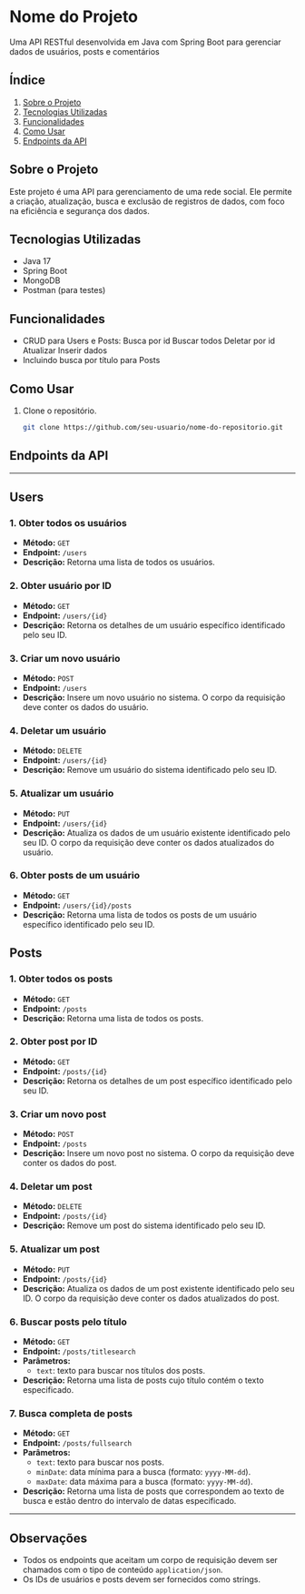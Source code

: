 # Nome do Projeto

Uma API RESTful desenvolvida em Java com Spring Boot para gerenciar dados de usuários, posts e comentários

## Índice

1. [Sobre o Projeto](#sobre-o-projeto)
2. [Tecnologias Utilizadas](#tecnologias-utilizadas)
3. [Funcionalidades](#funcionalidades)
4. [Como Usar](#como-usar)
6. [Endpoints da API](#endpoints-da-api)

## Sobre o Projeto

Este projeto é uma API para gerenciamento de uma rede social. Ele permite a criação, atualização, busca e exclusão de registros de dados, com foco na eficiência e segurança dos dados.

## Tecnologias Utilizadas

- Java 17
- Spring Boot
- MongoDB
- Postman (para testes)

## Funcionalidades

- CRUD para Users e Posts:
  Busca por id
  Buscar todos
  Deletar por id
  Atualizar
  Inserir dados
- Incluindo busca por título para Posts

## Como Usar

1. Clone o repositório.
   ```bash
   git clone https://github.com/seu-usuario/nome-do-repositorio.git

## Endpoints da API

---

## Users

### 1. Obter todos os usuários
- **Método:** `GET`
- **Endpoint:** `/users`
- **Descrição:** Retorna uma lista de todos os usuários.

### 2. Obter usuário por ID
- **Método:** `GET`
- **Endpoint:** `/users/{id}`
- **Descrição:** Retorna os detalhes de um usuário específico identificado pelo seu ID.

### 3. Criar um novo usuário
- **Método:** `POST`
- **Endpoint:** `/users`
- **Descrição:** Insere um novo usuário no sistema. O corpo da requisição deve conter os dados do usuário.

### 4. Deletar um usuário
- **Método:** `DELETE`
- **Endpoint:** `/users/{id}`
- **Descrição:** Remove um usuário do sistema identificado pelo seu ID.

### 5. Atualizar um usuário
- **Método:** `PUT`
- **Endpoint:** `/users/{id}`
- **Descrição:** Atualiza os dados de um usuário existente identificado pelo seu ID. O corpo da requisição deve conter os dados atualizados do usuário.

### 6. Obter posts de um usuário
- **Método:** `GET`
- **Endpoint:** `/users/{id}/posts`
- **Descrição:** Retorna uma lista de todos os posts de um usuário específico identificado pelo seu ID.

## Posts

### 1. Obter todos os posts
- **Método:** `GET`
- **Endpoint:** `/posts`
- **Descrição:** Retorna uma lista de todos os posts.

### 2. Obter post por ID
- **Método:** `GET`
- **Endpoint:** `/posts/{id}`
- **Descrição:** Retorna os detalhes de um post específico identificado pelo seu ID.

### 3. Criar um novo post
- **Método:** `POST`
- **Endpoint:** `/posts`
- **Descrição:** Insere um novo post no sistema. O corpo da requisição deve conter os dados do post.

### 4. Deletar um post
- **Método:** `DELETE`
- **Endpoint:** `/posts/{id}`
- **Descrição:** Remove um post do sistema identificado pelo seu ID.

### 5. Atualizar um post
- **Método:** `PUT`
- **Endpoint:** `/posts/{id}`
- **Descrição:** Atualiza os dados de um post existente identificado pelo seu ID. O corpo da requisição deve conter os dados atualizados do post.

### 6. Buscar posts pelo título
- **Método:** `GET`
- **Endpoint:** `/posts/titlesearch`
- **Parâmetros:**
  - `text`: texto para buscar nos títulos dos posts.
- **Descrição:** Retorna uma lista de posts cujo título contém o texto especificado.

### 7. Busca completa de posts
- **Método:** `GET`
- **Endpoint:** `/posts/fullsearch`
- **Parâmetros:**
  - `text`: texto para buscar nos posts.
  - `minDate`: data mínima para a busca (formato: `yyyy-MM-dd`).
  - `maxDate`: data máxima para a busca (formato: `yyyy-MM-dd`).
- **Descrição:** Retorna uma lista de posts que correspondem ao texto de busca e estão dentro do intervalo de datas especificado.

---

## Observações
- Todos os endpoints que aceitam um corpo de requisição devem ser chamados com o tipo de conteúdo `application/json`.
- Os IDs de usuários e posts devem ser fornecidos como strings.
